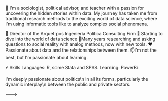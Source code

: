 👋 I'm a sociologist, political advisor, and teacher with a passion for uncovering the hidden stories within data.  My journey has taken me from traditional research methods to the exciting world of data science, where I'm using informatic tools like to analyze complex social phenomena.

 👀  Director of the Arquetipos Ingeniería Política Consulting Firm
💪 Starting to dive into the world of data science
🌱Many years researching and asking questions to social reality with analog methods, now with new tools.
❤️ Passionate about data and the relationships between them.
📫I'm not the best, but I'm passionate about learning.

⚡️ Skills
Languages: R, some Stata and SPSS.
Learning: PowerBi 

I'm deeply passionate about politics\n
in all its forms, particularly the dynamic interplay\n
between the public and private sectors. 


--->
